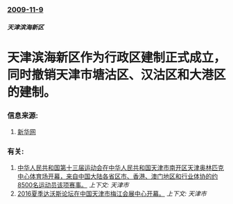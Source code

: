 ### [2009-11-9](/zh/news/2009/11/9/index.md)

##### 天津滨海新区
# 天津滨海新区作为行政区建制正式成立，同时撤销天津市塘沽区、汉沽区和大港区的建制。




### 信息来源:

1. [新华网](http://news.xinhuanet.com/fortune/2009-11/09/content_12417762.htm)

### 有关:

1. [中华人民共和国第十三届运动会在中华人民共和国天津市南开区天津奥林匹克中心体育场开幕，来自中国大陆各省区市、香港、澳门地区和行业体协的约8500名运动员该项赛事。](/zh/news/2017/08/27/中华人民共和国第十三届运动会在中华人民共和国天津市南开区天津奥林匹克中心体育场开幕-来自中国大陆各省区市-香港-澳门地区.md) _上下文: 天津市_
2. [2016夏季达沃斯论坛在中国天津市梅江会展中心开幕。](/zh/news/2016/06/26/2016夏季达沃斯论坛在中国天津市梅江会展中心开幕.md) _上下文: 天津市_
